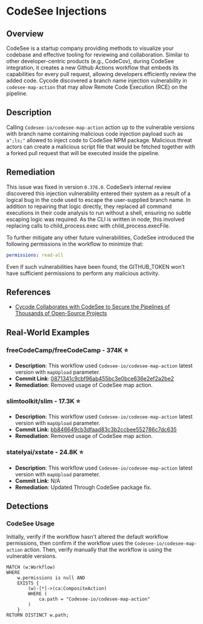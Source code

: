 # CodeSee Injections

## Overview
CodeSee is a startup company providing methods to visualize your codebase and effective tooling for reviewing and collaboration. Similar to other developer-centric products (e.g., CodeCov), during CodeSee integration, it creates a new Github Actions workflow that embeds its capabilities for every pull request, allowing developers efficiently review the added code. Cycode discovered a branch name injection vulnerability in `codesee-map-action` that may allow Remote Code Execution (RCE) on the pipeline.

## Description
Calling `Codesee-io/codesee-map-action` action up to the vulnerable versions with branch name containing malicious code injection payload such as `a";ls;"` allowed to inject code to CodeSee NPM package. Malicious threat actors can create a malicious script file that would be fetched together with a forked pull request that will be executed inside the pipeline.

## Remediation
This issue was fixed in version `0.376.0`. CodeSee’s internal review discovered this injection vulnerability entered their system as a result of a logical bug in the code used to escape the user-supplied branch name. In addition to repairing that logic directly, they replaced all command executions in their code analysis to run without a shell, ensuring no subtle escaping logic was required. As the CLI is written in node, this involved replacing calls to child_process.exec with child_process.execFile.

To further mitigate any other future vulnerabilities, CodeSee introduced the following permissions in the workflow to minimize that:
``` yaml
permissions: read-all
```
Even if such vulnerabilities have been found, the GITHUB_TOKEN won’t have sufficient permissions to perform any malicious activity.

## References
- [Cycode Collaborates with CodeSee to Secure the Pipelines of Thousands of Open-Source Projects](https://cycode.com/blog/cycode-secures-thousands-of-open-source-projects/)

## Real-World Examples
### freeCodeCamp/freeCodeCamp - 374K ⭐️

* **Description**: This workflow used `Codesee-io/codesee-map-action` latest version with `mapUpload` parameter.
* **Commit Link**: [0871341c9cbf96ab455bc3e0bce636e2ef2a2be2](https://github.com/freeCodeCamp/freeCodeCamp/commit/0871341c9cbf96ab455bc3e0bce636e2ef2a2be2)
* **Remediation**: Removed usage of CodeSee map action.

### slimtoolkit/slim - 17.3K ⭐️

* **Description**: This workflow used `Codesee-io/codesee-map-action` latest version with `mapUpload` parameter.
* **Commit Link**: [bb846649cb3dfaad83c3b2ccbee552786c7dc635](https://github.com/slimtoolkit/slim/commit/bb846649cb3dfaad83c3b2ccbee552786c7dc635)
* **Remediation**: Removed usage of CodeSee map action.

### statelyai/xstate - 24.8K ⭐️

* **Description**: This workflow used `Codesee-io/codesee-map-action` latest version with `mapUpload` parameter.
* **Commit Link**: N/A
* **Remediation**: Updated Through CodeSee package fix.

## Detections

### CodeSee Usage
Initially, verify if the workflow hasn't altered the default workflow permissions, then confirm if the workflow uses the `Codesee-io/codesee-map-action` action. Then, verify manually that the workflow is using the vulnerable versions.

``` cypher
MATCH (w:Workflow)
WHERE
    w.permissions is null AND
    EXISTS {
        (w)-[*]->(ca:CompositeAction)
        WHERE (
            ca.path = "Codesee-io/codesee-map-action"
        )
    }
RETURN DISTINCT w.path;
```